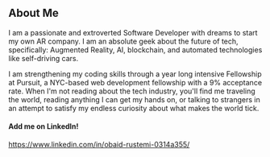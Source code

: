 ## About Me
I am a passionate and extroverted Software Developer with dreams to start my own AR company. I am an absolute geek about the future of tech, specifically: Augmented Reality, AI, blockchain, and automated technologies like self-driving cars. 

I am strengthening my coding skills through a year long intensive Fellowship at Pursuit, a NYC-based web development fellowship with a 9% acceptance rate. When I'm not reading about the tech industry, you'll find me traveling the world, reading anything I can get my hands on, or talking to strangers in an attempt to satisfy my endless curiosity about what makes the world tick.

#### Add me on LinkedIn!
https://www.linkedin.com/in/obaid-rustemi-0314a355/
